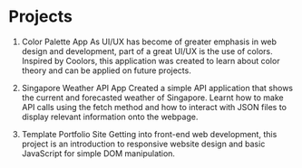 # Projects

1. Color Palette App
As UI/UX has become of greater emphasis in web design and development, part of a great UI/UX is the use of colors. Inspired by Coolors, this application was created to learn about color theory and can be applied on future projects.

2. Singapore Weather API App
Created a simple API application that shows the current and forecasted weather of Singapore. Learnt how to make API calls using the fetch method and how to   interact with JSON files to display relevant information onto the webpage.

3. Template Portfolio Site
Getting into front-end web development, this project is an introduction to responsive website design and basic JavaScript for simple DOM manipulation.
